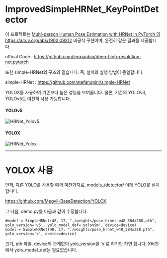 # ImprovedSimpleHRNet_KeyPointDetector

이 프로젝트는 [Multi-person Human Pose Estimation with HRNet in PyTorch 의 ](https://arxiv.org/abs/1902.09212)https://arxiv.org/abs/1902.09212 비공식 구현이며, 완전히 같은 결과를 제공합니다.

offical Code : https://github.com/leoxiaobin/deep-high-resolution-net.pytorch

또한 simple-HRNet의 구조와 같습니다. 즉, 설치와 실행 방법이 동일합니다.

simple-HRNet : https://github.com/stefanopini/simple-HRNet

YOLOX를 사용하여 기존보다 높은 성능을 보여줍니다. 물론, 기존의 YOLOv3, YOLOv5도 여전히 사용 가능합니다.

#### YOLOv5

  
  ![HRNet_Yolov5](https://github.com/startedourmission/ImprovedSimpleHRNet_KeyPointDetector/assets/53049011/45a9c7a0-b611-4a6d-a4e4-abf9bf8ed9d5)


#### YOLOX

  
![HRNet_Yolox](https://github.com/startedourmission/ImprovedSimpleHRNet_KeyPointDetector/assets/53049011/d814f2e6-3d5d-49fe-8658-10d7272f558e)


* * * 

# YOLOX 사용

먼저, 다른 YOLO를 사용할 때와 마찬가지로, models_/detector/ 아래 YOLO를 설치합니다.


https://github.com/Megvii-BaseDetection/YOLOX


그 다음, demo.py를 다음과 같이 수정합니다.


```
#model = SimpleHRNet(48, 17, "./weights/pose_hrnet_w48_384x288.pth", yolo_version='v5', yolo_model_def='yolov5m', device=device)
model = SimpleHRNet(48, 17, "./weights/pose_hrnet_w48_384x288.pth", yolo_version='x', device=device)
```
크기, pth 파일, device와 관계없이 yolo_version을 'x'로 하기만 하면 됩니다. X버전에서 yolo_model_def는 필요없습니다.
